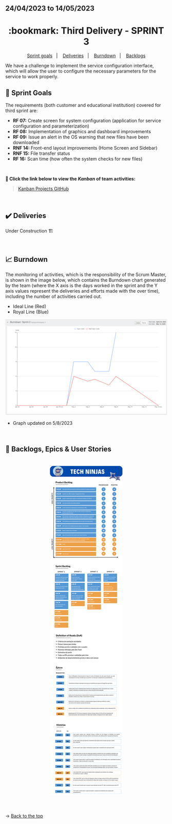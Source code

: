 ## 24/04/2023 to 14/05/2023

<span id="topo">

<h1 align="center">:bookmark: Third Delivery - SPRINT 3</h1>

<p align="center">
     <a href="#goals">Sprint goals</a> &nbsp |&nbsp &nbsp
     <a href="#deliveries">Deliveries</a> &nbsp |&nbsp &nbsp
     <a href="#burndown">Burndown</a> &nbsp |&nbsp &nbsp
     <a href="#backlogs">Backlogs</a>
</p>

We have a challenge to implement the service configuration interface, which will allow the user to configure the necessary parameters for the service to work properly.
    
<span id="goals">
    
## :dart: Sprint Goals
The requirements (both customer and educational institution) covered for third sprint are:
- **RF 07:** Create screen for system configuration (application for service configuration and parameterization)
- **RF 08:** Implementation of graphics and dashboard improvements
- **RF 09:** Issue an alert in the OS warning that new files have been downloaded
- **RNF 14:** Front-end layout improvements (Home Screen and Sidebar)
- **RNF 15:** File transfer status
- **RF 16:** Scan time (how often the system checks for new files)
    
<br>
 
**:link: Click the link below to view the *Kanban* of team activities:**
> [Kanban Projects GitHub](https://github.com/orgs/TechNinjass/projects/2)
  
<br>
    
<span id="deliveries">
  
## :heavy_check_mark: Deliveries
 
Under Construction 🏗️
    
<br>
    
<span id="burndown">
    
## :chart_with_upwards_trend: Burndown

The monitoring of activities, which is the responsibility of the Scrum Master, is shown in the image below, which contains the Burndown chart generated by the team (where the X axis is the days worked in the sprint and the Y axis values represent the deliveries and efforts made with the over time), including the number of activities carried out.
    
- Ideal Line (Red)
- Royal Line (Blue)
    
<div align="center">
    
![Burndown Chart](https://github.com/TechNinjass/midall-parent/blob/main/docs/Images/burndown_dia0805.png)
</div>

- Graph updated on 5/8/2023
  
<br>
  
<span id="backlogs">

## :dart: Backlogs, Epics & User Stories

<h1 align="center"> <img src = "https://github.com/TechNinjass/midall-parent/blob/main/docs/Images/Backlogs-3.png" /></h1>

<br>
  
→ [Back to the top](#topo)
